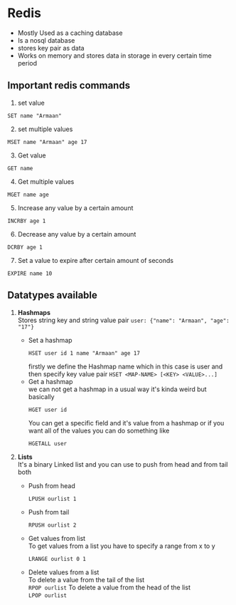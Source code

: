 # Redis
* Mostly Used as a caching database 
* Is a nosql database
* stores key pair as data
* Works on memory and stores data in storage in every certain time period

## Important redis commands
1. set value
```redis
SET name "Armaan"
```
2. set multiple values  
```
MSET name "Armaan" age 17
```
3. Get value
```
GET name
```
4. Get multiple values
```
MGET name age
```
5. Increase any value by a certain amount
```
INCRBY age 1
```
6. Decrease any value by a certain amount
```
DCRBY age 1
```
7. Set a value to expire after certain amount of seconds
```
EXPIRE name 10
```

## Datatypes available
1. **Hashmaps**  
Stores string key and string value pair ```user: {"name": "Armaan", "age": "17"}```

   * Set a hashmap
		```
		HSET user id 1 name "Armaan" age 17
		```
		firstly we define the Hashmap name which in this case is user and then specify key value pair ```HSET <MAP-NAME> [<KEY> <VALUE>...]```
   * Get a hashmap  
		we can not get a hashmap in a usual way it's kinda weird but basically 
		```
		HGET user id
		```
		You can get a specific field and it's value from a hashmap or if you want all of the values you can do something like
		```
		HGETALL user
		```
2. **Lists**  
It's a binary Linked list and you can use to push from head and from tail both
	* Push from head
		```
		LPUSH ourlist 1
		```
	* Push from tail
		```
		RPUSH ourlist 2	
		```
	* Get values from list  
		To get values from a list you have to specify a range from x to y		
		```
		LRANGE ourlist 0 1
		```
	* Delete values from a list  
		To delete a value from the tail of the list  
			```
			RPOP ourlist
			```
		To delete a value from the head of the list  
			```
			LPOP ourlist
			```
		

